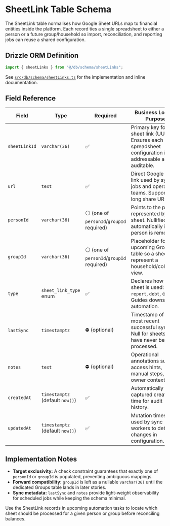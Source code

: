# SheetLink Table Schema

The SheetLink table normalises how Google Sheet URLs map to financial entities inside the platform. Each record ties a single spreadsheet to either a person or a future group/household so import, reconciliation, and reporting jobs can reuse a shared configuration.

## Drizzle ORM Definition

```ts
import { sheetLinks } from "@/db/schema/sheetLinks";
```

See [`src/db/schema/sheetLinks.ts`](../src/db/schema/sheetLinks.ts) for the implementation and inline documentation.

## Field Reference

| Field | Type | Required | Business Logic & Purpose |
|-------|------|----------|---------------------------|
| `sheetLinkId` | `varchar(36)` | ✅ | Primary key for the sheet link (UUID). Ensures each spreadsheet configuration is addressable and auditable. |
| `url` | `text` | ✅ | Direct Google Sheet link used by sync jobs and operations teams. Supports long share URLs. |
| `personId` | `varchar(36)` | ⚪️ (one of `personId`/`groupId` required) | Points to the person represented by the sheet. Nullified automatically if the person is removed. |
| `groupId` | `varchar(36)` | ⚪️ (one of `personId`/`groupId` required) | Placeholder for the upcoming Groups table so a sheet can represent a household/collective view. |
| `type` | `sheet_link_type` enum | ✅ | Declares how the sheet is used: `report`, `debt`, or `sync`. Guides downstream automation. |
| `lastSync` | `timestamptz` | ⛔️ (optional) | Timestamp of the most recent successful sync run. Null for sheets that have never been processed. |
| `notes` | `text` | ⛔️ (optional) | Operational annotations such as access hints, manual steps, or owner context. |
| `createdAt` | `timestamptz` (default `now()`) | ✅ | Automatically captured creation time for audit history. |
| `updatedAt` | `timestamptz` (default `now()`) | ✅ | Mutation timestamp used by sync workers to detect changes in configuration. |

## Implementation Notes

- **Target exclusivity:** A check constraint guarantees that exactly one of `personId` or `groupId` is populated, preventing ambiguous mappings.
- **Forward compatibility:** `groupId` is left as a nullable `varchar(36)` until the dedicated Groups table lands in later stories.
- **Sync metadata:** `lastSync` and `notes` provide light-weight observability for scheduled jobs while keeping the schema minimal.

Use the SheetLink records in upcoming automation tasks to locate which sheet should be processed for a given person or group before reconciling balances.
